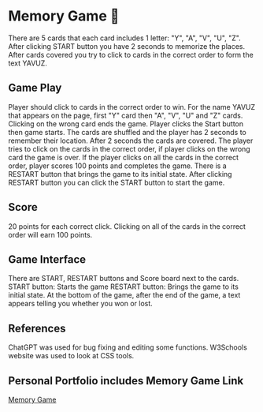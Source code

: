 # Memory Game 🧠
There are 5 cards that each card includes 1 letter: "Y", "A", "V", "U", "Z".
After clicking START button you have 2 seconds to memorize the places. After cards covered you try to click to cards 
in the correct order to form the text YAVUZ.


## Game Play
Player should click to cards in the correct order to win. 
For the name YAVUZ that appears on the page, first "Y" card then "A", "V", "U" and "Z" cards.
Clicking on the wrong card ends the game.
Player clicks the Start button then game starts.
The cards are shuffled and the player has 2 seconds to remember their location.
After 2 seconds the cards are covered.
The player tries to click on the cards in the correct order, if player clicks on the wrong card the game is over.
If the player clicks on all the cards in the correct order, player scores 100 points and completes the game.
There is a RESTART button that brings the game to its initial state.
After clicking RESTART button you can click the START button to start the game.


## Score
20 points for each correct click. 
Clicking on all of the cards in the correct order will earn 100 points.


## Game Interface
There are START, RESTART buttons and Score board next to the cards.
START button: Starts the game
RESTART button: Brings the game to its initial state.
At the bottom of the game, after the end of the game, a text appears telling you whether you won or lost.

## References
ChatGPT was used for bug fixing and editing some functions.
W3Schools website was used to look at CSS tools.


## Personal Portfolio includes Memory Game Link
[Memory Game](https://ysk18.github.io/PersonalPortfolio/Portfolio/TermProject)
